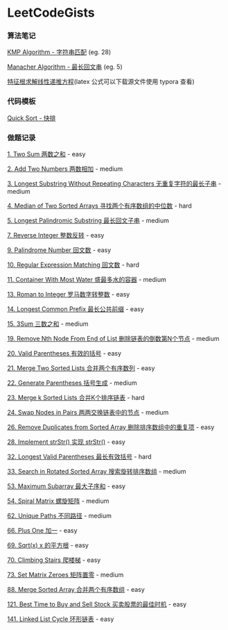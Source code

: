 # LeetCodeGists

### 算法笔记

[KMP Algorithm - 字符串匹配](https://github.com/RickeyBoy/LeetCodeGists/blob/master/KMPAlgorithm.md) (eg. 28)

[Manacher Algorithm - 最长回文串](https://github.com/RickeyBoy/LeetCodeGists/blob/master/Manacher_Algorithm.md) (eg. 5)

[特征根求解线性递推方程](https://github.com/RickeyBoy/LeetCodeGists/blob/master/Eigenvalues.md)(latex 公式可以下载源文件使用 typora 查看)

### 代码模板

[Quick Sort - 快排](https://github.com/RickeyBoy/LeetCodeGists/blob/master/QuickSort.md)

### 做题记录

[1. Two Sum 两数之和](https://github.com/RickeyBoy/LeetCodeGists/blob/master/1TwoSum.md) - easy

[2. Add Two Numbers 两数相加](https://github.com/RickeyBoy/LeetCodeGists/blob/master/2AddTwoNumbers.md) - medium

[3. Longest Substring Without Repeating Characters 无重复字符的最长子串](https://github.com/RickeyBoy/LeetCodeGists/blob/master/3LongestSubstringWithoutRepeatingCharacters.md) - medium

[4. Median of Two Sorted Arrays 寻找两个有序数组的中位数](https://github.com/RickeyBoy/LeetCodeGists/blob/master/4MedianofTwoSortedArrays.md) - hard

[5. Longest Palindromic Substring 最长回文子串](https://github.com/RickeyBoy/LeetCodeGists/blob/master/5LongestPalindromicSubstring.md) - medium

[7. Reverse Integer 整数反转](https://github.com/RickeyBoy/LeetCodeGists/blob/master/7ReverseInteger.md) - easy

[9. Palindrome Number 回文数](https://github.com/RickeyBoy/LeetCodeGists/blob/master/9PalindromeNumber.md) - easy

[10. Regular Expression Matching 回文数](https://github.com/RickeyBoy/LeetCodeGists/blob/master/10RegularExpressionMatching.md) - hard

[11. Container With Most Water 盛最多水的容器](https://github.com/RickeyBoy/LeetCodeGists/blob/master/11ContainerWithMostWater.md) - medium

[13. Roman to Integer 罗马数字转整数](https://github.com/RickeyBoy/LeetCodeGists/blob/master/13RomanToInteger.md) - easy

[14. Longest Common Prefix 最长公共前缀](https://github.com/RickeyBoy/LeetCodeGists/blob/master/14LongestCommonPrefix.md) - easy

[15. 3Sum 三数之和](https://github.com/RickeyBoy/LeetCodeGists/blob/master/ThreeSum.md) - medium

[19. Remove Nth Node From End of List 删除链表的倒数第N个节点](https://github.com/RickeyBoy/LeetCodeGists/blob/master/19RemoveNthNodeFromEndofList.md) - medium

[20. Valid Parentheses 有效的括号](https://github.com/RickeyBoy/LeetCodeGists/blob/master/20ValidParentheses.md) - easy

[21. Merge Two Sorted Lists 合并两个有序数列](https://github.com/RickeyBoy/LeetCodeGists/blob/master/21MergeTwoSortedLists.md) - easy

[22. Generate Parentheses 括号生成](https://github.com/RickeyBoy/LeetCodeGists/blob/master/22GenerateParentheses.md) - medium

[23. Merge k Sorted Lists 合并K个排序链表](https://github.com/RickeyBoy/LeetCodeGists/blob/master/23MergekSortedLists.md) - hard

[24. Swap Nodes in Pairs 两两交换链表中的节点](https://github.com/RickeyBoy/LeetCodeGists/blob/master/24SwapNodesinPairs.md) - medium

[26. Remove Duplicates from Sorted Array 删除排序数组中的重复项](https://github.com/RickeyBoy/LeetCodeGists/blob/master/26RemoveDuplicatesfromSortedArray.md) - easy

[28. Implement strStr() 实现 strStr()](https://github.com/RickeyBoy/LeetCodeGists/blob/master/28ImplementstrStr().md) - easy

[32. Longest Valid Parentheses 最长有效括号](https://github.com/RickeyBoy/LeetCodeGists/blob/master/32LongestValidParentheses.md) - hard

[33. Search in Rotated Sorted Array 搜索旋转排序数组](https://github.com/RickeyBoy/LeetCodeGists/blob/master/33SearchinRotatedSortedArray.md) - medium

[53. Maximum Subarray 最大子序和](https://github.com/RickeyBoy/LeetCodeGists/blob/master/53MaximumSubarray.md) - easy

[54. Spiral Matrix 螺旋矩阵](https://github.com/RickeyBoy/LeetCodeGists/blob/master/54SpiralMatrix.md) - medium

[62. Unique Paths 不同路径](https://github.com/RickeyBoy/LeetCodeGists/blob/master/62UniquePaths.md) - medium

[66. Plus One 加一](https://github.com/RickeyBoy/LeetCodeGists/blob/master/66PlusOne.md) - easy

[69. Sqrt(x) x 的平方根](https://github.com/RickeyBoy/LeetCodeGists/blob/master/69Sqrt(x).md) - easy

[70. Climbing Stairs 爬楼梯](https://github.com/RickeyBoy/LeetCodeGists/blob/master/70ClimbingStairs.md) - easy

[73. Set Matrix Zeroes 矩阵置零](https://github.com/RickeyBoy/LeetCodeGists/blob/master/73SetMatrixZeroes.md) - medium

[88. Merge Sorted Array 合并两个有序数组](https://github.com/RickeyBoy/LeetCodeGists/blob/master/88MergeSortedArray.md) - easy

[121. Best Time to Buy and Sell Stock 买卖股票的最佳时机](https://github.com/RickeyBoy/LeetCodeGists/blob/master/121BestTimetoBuyandSellStock.md) - easy

[141. Linked List Cycle 环形链表](https://github.com/RickeyBoy/LeetCodeGists/blob/master/141LinkedListCycle.md) - easy

